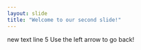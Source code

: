 ```yaml
---
layout: slide
title: "Welcome to our second slide!"
---
```

new text line 5
Use the left arrow to go back!
